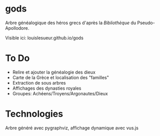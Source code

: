 # gods

Arbre généalogique des héros grecs d'après la *Bibliothèque* du Pseudo-Apollodore.

Visible ici: louislesueur.github.io/gods

# To Do

+ Relire et ajouter la généalogie des dieux
+ Carte de la Grèce et localisation des "familles"
+ Extraction de sous arbres
+ Affichages des dynasties royales
+ Groupes: Achéens/Troyens/Argonautes/Dieux

# Technologies

Arbre généré avec pygraphviz, affichage dynamique avec vus.js
